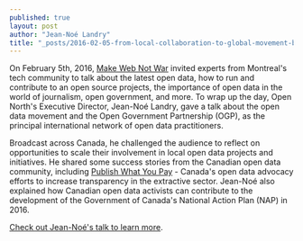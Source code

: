 ```yaml
---
published: true
layout: post
author: "Jean-Noé Landry"
title: "_posts/2016-02-05-from-local-collaboration-to-global-movement-building-why-the-ogp-should-matter-for-open-data-activists-in-canada.html"
---
```


On February 5th, 2016, [Make Web Not War](http://www.webnotwar.ca/) invited experts from Montreal's tech community to talk about the latest open data, how to run and contribute to an open source projects, the importance of open data in the world of journalism, open government, and more. To wrap up the day, Open North's Executive Director, Jean-Noé Landry, gave a talk about the open data movement and the Open Government Partnership (OGP), as the principal international network of open data practitioners. 

Broadcast across Canada, he challenged the audience to reflect on opportunities to scale their involvement in local open data projects and initiatives. He shared some success stories from the Canadian open data community, including [Publish What You Pay](http://www.pwyp.ca/en/) - Canada's open data advocacy efforts to increase transparency in the extractive sector. Jean-Noé also explained how Canadian open data activists can contribute to the development of the Government of Canada's National Action Plan (NAP) in 2016.

[Check out Jean-Noé's talk to learn more](https://channel9.msdn.com/Events/canada/mwnw/From-local-collaboration-to-global-movement).

